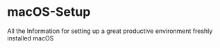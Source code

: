 # macOS-Setup
All the Information for setting up a great productive environment freshly installed macOS
